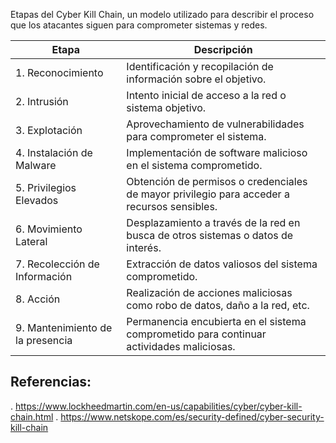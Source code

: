 Etapas del Cyber Kill Chain, un modelo utilizado para describir el proceso que los atacantes siguen para comprometer sistemas y redes.


| Etapa                   | Descripción                                                                                   |
|-------------------------|-----------------------------------------------------------------------------------------------|
| 1. Reconocimiento       | Identificación y recopilación de información sobre el objetivo.                                |
| 2. Intrusión            | Intento inicial de acceso a la red o sistema objetivo.                                         |
| 3. Explotación          | Aprovechamiento de vulnerabilidades para comprometer el sistema.                                |
| 4. Instalación de Malware | Implementación de software malicioso en el sistema comprometido.                               |
| 5. Privilegios Elevados | Obtención de permisos o credenciales de mayor privilegio para acceder a recursos sensibles.   |
| 6. Movimiento Lateral    | Desplazamiento a través de la red en busca de otros sistemas o datos de interés.               |
| 7. Recolección de Información | Extracción de datos valiosos del sistema comprometido.                                     |
| 8. Acción            | Realización de acciones maliciosas como robo de datos, daño a la red, etc.                    |
| 9. Mantenimiento de la presencia | Permanencia encubierta en el sistema comprometido para continuar actividades maliciosas.      |


## Referencias:

. https://www.lockheedmartin.com/en-us/capabilities/cyber/cyber-kill-chain.html
. https://www.netskope.com/es/security-defined/cyber-security-kill-chain
